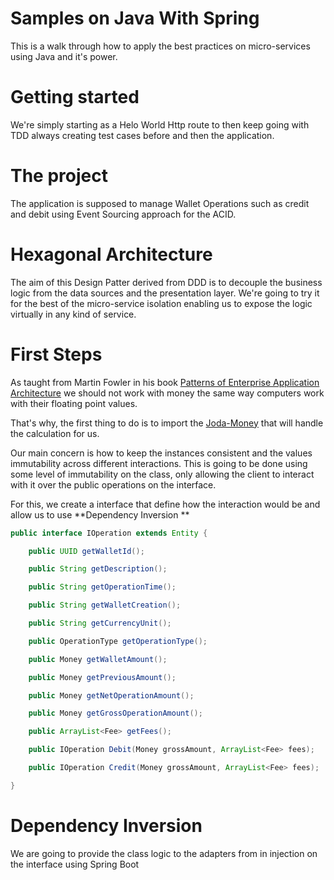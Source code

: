 #

# Samples on Java With Spring

This is a walk through how to apply the best practices on micro-services using Java and it's power.

# Getting started

We're simply starting as a Helo World Http route to then keep going with TDD always creating test cases before and then the application.

# The project

The application is supposed to manage Wallet Operations such as credit and debit using Event Sourcing approach for the ACID.

# Hexagonal Architecture

The aim of this Design Patter derived from DDD is to decouple the business logic from the data sources and the presentation layer. We're going to try it for the best of the micro-service isolation enabling us to expose the logic virtually in any kind of service.

# First Steps

As taught from Martin Fowler in his book [Patterns of Enterprise Application Architecture](http://martinfowler.com/eaaCatalog/money.html) we should not work with money the same way computers work with their floating point values.

That's why, the first thing to do is to import the [Joda-Money](https://www.joda.org/joda-money/) that will handle the calculation for us.

Our main concern is how to keep the instances consistent and the values immutability across different interactions. This is going to be done using some level of immutability on the class, only allowing the client to interact with it over the public operations on the interface.

For this, we create a interface that define how the interaction would be and allow us to use **Dependency Inversion **

```java
public interface IOperation extends Entity {

    public UUID getWalletId();

    public String getDescription();

    public String getOperationTime();

    public String getWalletCreation();

    public String getCurrencyUnit();

    public OperationType getOperationType();

    public Money getWalletAmount();

    public Money getPreviousAmount();

    public Money getNetOperationAmount();

    public Money getGrossOperationAmount();

    public ArrayList<Fee> getFees();

    public IOperation Debit(Money grossAmount, ArrayList<Fee> fees);

    public IOperation Credit(Money grossAmount, ArrayList<Fee> fees);

}

```

# Dependency Inversion

We are going to provide the class logic to the adapters from in injection on the interface using Spring Boot
